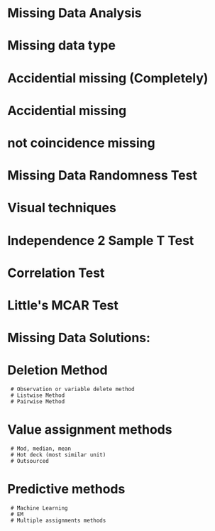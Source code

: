 # Missing  Data Analysis
   # Missing data type
   # Accidential missing (Completely)
   # Accidential missing
   # not coincidence missing

# Missing Data Randomness Test
   # Visual techniques
   # Independence 2 Sample T Test
   # Correlation Test
   # Little's MCAR Test

# Missing Data Solutions:

   # Deletion Method
     # Observation or variable delete method
     # Listwise Method
     # Pairwise Method
        
   # Value assignment methods
     # Mod, median, mean
     # Hot deck (most similar unit)
     # Outsourced 
 
   # Predictive methods
     # Machine Learning
     # EM
     # Multiple assignments methods
